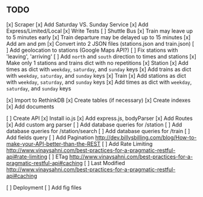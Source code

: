 
## TODO

[x] Scraper
    [x] Add Saturday VS. Sunday Service
    [x] Add Express/Limited/Local
    [x] Write Tests
    [ ] Shuttle Bus
    [x] Train may leave up to 5 minutes early
    [x] Train departure may be delayed up to 15 minutes
    [x] Add am and pm
    [x] Convert into 2 JSON files (stations.json and train.json)
    [ ] Add geolocation to stations (Google Maps API?)
    [ ] Fix stations with 'leaving', 'arriving'
    [ ] Add `north` and `south` direction to times and stations
    [x] Make only 1 stations and trains dict with no repetitions
        [x] Station
            [x] Add times as dict with `weekday`, `saturday`, and `sunday` keys
            [x] Add trains as dict with `weekday`, `saturday`, and `sunday` keys
        [x] Train
            [x] Add stations as dict with `weekday`, `saturday`, and `sunday` keys
            [x] Add times as dict with `weekday`, `saturday`, and `sunday` keys

[x] Import to RethinkDB
    [x] Create tables (if necessary)
    [x] Create indexes
    [x] Add documents

[ ] Create API
    [x] Install io.js
    [x] Add express.js, bodyParser
    [x] Add Routes
    [x] Add custom arg parser
    [ ] Add database queries for /station
    [ ] Add database queries for /station/search
    [ ] Add database queries for /train
    [ ] Add fields query
    [ ] Add Pagination http://dev.billysbilling.com/blog/How-to-make-your-API-better-than-the-REST
    [ ] Add Rate Limiting http://www.vinaysahni.com/best-practices-for-a-pragmatic-restful-api#rate-limiting
    [ ] ETag http://www.vinaysahni.com/best-practices-for-a-pragmatic-restful-api#caching
    [ ] Last Modified http://www.vinaysahni.com/best-practices-for-a-pragmatic-restful-api#caching

[ ] Deployment
    [ ] Add fig files

